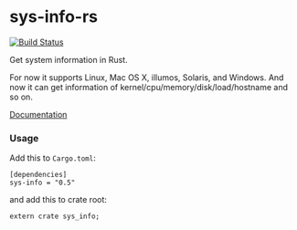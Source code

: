 # sys-info-rs

[![Build Status](https://travis-ci.org/FillZpp/sys-info-rs.svg?branch=master)](https://travis-ci.org/FillZpp/sys-info-rs)

Get system information in Rust.

For now it supports Linux, Mac OS X, illumos, Solaris, and Windows.
And now it can get information of kernel/cpu/memory/disk/load/hostname and so on.

[Documentation](https://docs.rs/sys-info)

### Usage
Add this to `Cargo.toml`:

```
[dependencies]
sys-info = "0.5"
```

and add this to crate root:

```
extern crate sys_info;
```

